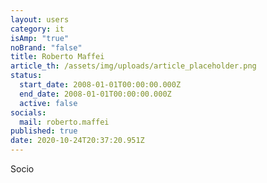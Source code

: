 ```yaml
---
layout: users
category: it
isAmp: "true"
noBrand: "false"
title: Roberto Maffei
article_th: /assets/img/uploads/article_placeholder.png
status:
  start_date: 2008-01-01T00:00:00.000Z
  end_date: 2008-01-01T00:00:00.000Z
  active: false
socials:
  mail: roberto.maffei
published: true
date: 2020-10-24T20:37:20.951Z
---
```

Socio